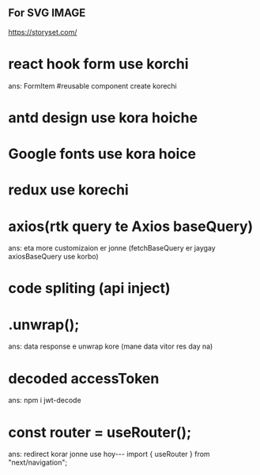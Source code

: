## For SVG IMAGE

https://storyset.com/

# react hook form use korchi

ans: FormItem #reusable component create korechi

# antd design use kora hoiche

# Google fonts use kora hoice

# redux use korechi

# axios(rtk query te Axios baseQuery)

ans: eta more customizaion er jonne (fetchBaseQuery er jaygay axiosBaseQuery use korbo)

# code spliting (api inject)

# .unwrap();

ans: data response e unwrap kore (mane data vitor res day na)

# decoded accessToken

ans: npm i jwt-decode

# const router = useRouter();

ans: redirect korar jonne use hoy--- import { useRouter } from "next/navigation";

<!-- next js ------------------------app and layout ???????? ---
app: app folder ta route hisabe kaj kore er vitor sob server side render hoy by default. er vitor page namee file thake. app er vitor root e je page.tsx abong layout.tsx thake eta localhost:3000 te run hoy. page.tsx e ja kisu kora hoy ta layout.tsx e children hodabe pay.
Layout : app er vitor folder name create korle eta route hisabe kaj kore
       (withLayout) evabe korle route hoy na eikhane group layout banaise(eta valo kore bujte hobe), (withLayout) er vitor akta folder ak akta route hisabe kaj kortase,,eikhane layout akta kintu (withLayout) er vitor prottek ta route er jonne kaj kortase
 -->

<!------------------- how to works login and logout -------------

signup: ei project e kono signup thakbe na. **eikhane agee theke akjon super admin create kora thakbe

login: bakend-: ami jokhon login kortasi mane user database e ache. jokhon eta backend e gelo, age chek kore backend ei user ta ache ki na jodi thake tahole akta accessToken (etar time kom diye create kore) and refreshToken (etar time besi diye create kore)  create kore, front end e sudhu accessToken pathay, refreshToken ta res.cookie() te set kore, ei sob gula backend theke holo, jodi user bakend na pay akta error message diye day.


frontend-: er por frontend e response hisabe user tar info pay abong eikhane accessToken thake, jodi thake (accessToken) je route e jete chay ba tar profile route e pathai dai abong
accessToken ke localStorage e setKori aro kisu function tairi kori ei accessToken er upor vitti kore jemon getUserInfo(eta te accessToken ke decode kore er vitor er info ta nai), isLoggined(etar madhomme accessToken ache kina boolean value nai), removeAccesToken(remove kora hoy localStorage theke)

logout: logout button eclick korle removeAccesToken() call kore dibo and router.push('/login') page e pathai dibo
--->

<!----------------------------- why we use axiosBaseQuery--- ignore rtkquery fetchBaseQuery------????????

ans: production grade application e kokhono default fetchbasequery use kora hoy na, tarporiborte axios ba ajax.
axios er facility and functionality onek besi ja extends kore server e je req ,res jabe ta modify korte pari its like a middleware (middleware req,res er majkhane bose modify kore), same kaj ta axios kore ** ei jonne fetchBaseQuery use kori nai, pratise project e fetchBaseQuery ta thik ache,

Interceptors: req, res modify korte help kore,,,jemon(//response e sudhu accessToken e asbe(modify kora hoise axios interceptorResponse theke, modify mane success:true,message:'', asbena, tar mane backend theke astece thiki kintu ami client e modify korlam axios er madhomme) 1. response first backend theke axios e astese,
 2. axios modify kore rtk query er response e ditase)
 3. ei modify er kaj jodi korte pari ei jonne **rtk query er default fetchBaseQuery use Na kore axios fetch base query use kora hoise.
  -->

  <!-- role onujayi gropLayout e sidebar access, role ta passe accessToken jeta akta function er madhomme localstorage theke get hosse -->

<!-- metaData "use client" component e kaj kore na
ans: karon server side hobe abong google keawl korbe tai oi componet take use client name akta component e use kore load korbo page.tsx server componet e

 -->
